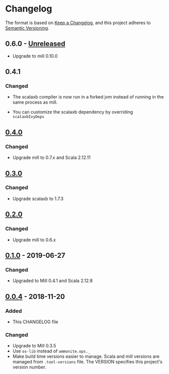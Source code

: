 # Changelog

The format is based on [Keep a Changelog](https://keepachangelog.com/en/1.0.0/),
and this project adheres to [Semantic Versioning](https://semver.org/spec/v2.0.0.html).

## 0.6.0 - [Unreleased]

- Upgrade to mill 0.10.0

## 0.4.1

### Changed

- The scalaxb compiler is now run in a forked jvm
  instead of running in the same process as mill.

- You can customize the scalaxb dependency by
  overriding `scalaxbIvyDeps`


## [0.4.0]

### Changed
- Upgrade mill to 0.7.x and Scala 2.12.11

## [0.3.0]

### Changed
- Upgrade scalaxb to 1.7.3

## [0.2.0]

### Changed
- Upgrade mill to 0.6.x

## [0.1.0] - 2019-06-27

### Changed
- Upgraded to Mill 0.4.1 and Scala 2.12.8

## [0.0.4] - 2018-11-20

### Added
- This CHANGELOG file

### Changed
- Upgrade to Mill 0.3.5
- Use `os-lib` instead of `ammonite.ops._`
- Make build time versions easier to manage.
  Scala and mill versions are managed from `.tool-versions` file.
  The VERSION specifies this project's version number.

[Unreleased]: https://github.com/vic/mill-scalaxb/compare/0.4.1...HEAD
[0.4.1]: https://github.com/vic/mill-scalaxb/compare/0.3.0...0.4.1
[0.4.0]: https://github.com/vic/mill-scalaxb/compare/0.3.0...0.4.0
[0.3.0]: https://github.com/vic/mill-scalaxb/compare/0.2.0...0.3.0
[0.2.0]: https://github.com/vic/mill-scalaxb/compare/0.1.0...0.2.0
[0.1.0]: https://github.com/vic/mill-scalaxb/compare/0.0.4...0.1.0
[0.0.4]: https://github.com/vic/mill-scalaxb/compare/0.0.3...0.0.4
